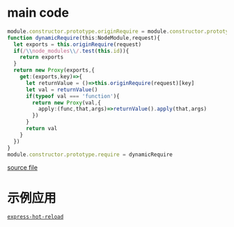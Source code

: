 
# main code 

```typescript
module.constructor.prototype.originRequire = module.constructor.prototype.require
function dynamicRequire(this:NodeModule,request){
  let exports = this.originRequire(request)
  if(/\\node_modules\\/.test(this.id)){
    return exports
  }
  return new Proxy(exports,{
    get:(exports,key)=>{
      let returnValue = ()=>this.originRequire(request)[key]
      let val = returnValue()
      if(typeof val === 'function'){
        return new Proxy(val,{
          apply:(func,that,args)=>returnValue().apply(that,args)
        })
      }
      return val
    }
  })
}
module.constructor.prototype.require = dynamicRequire
```
[source file](./src/index.ts)

# 示例应用
[`express-hot-reload`](//github.com/shynome/express-tsx)